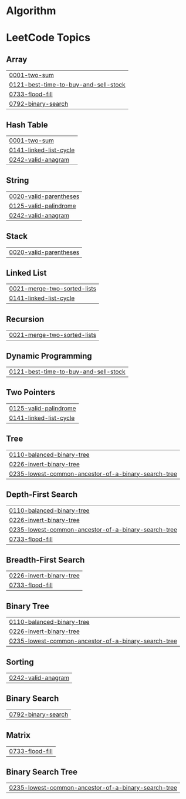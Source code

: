 # Algorithm

<!---LeetCode Topics Start-->
# LeetCode Topics
## Array
|  |
| ------- |
| [0001-two-sum](https://github.com/Jo0Yo0n/Algorithm/tree/master/0001-two-sum) |
| [0121-best-time-to-buy-and-sell-stock](https://github.com/Jo0Yo0n/Algorithm/tree/master/0121-best-time-to-buy-and-sell-stock) |
| [0733-flood-fill](https://github.com/Jo0Yo0n/Algorithm/tree/master/0733-flood-fill) |
| [0792-binary-search](https://github.com/Jo0Yo0n/Algorithm/tree/master/0792-binary-search) |
## Hash Table
|  |
| ------- |
| [0001-two-sum](https://github.com/Jo0Yo0n/Algorithm/tree/master/0001-two-sum) |
| [0141-linked-list-cycle](https://github.com/Jo0Yo0n/Algorithm/tree/master/0141-linked-list-cycle) |
| [0242-valid-anagram](https://github.com/Jo0Yo0n/Algorithm/tree/master/0242-valid-anagram) |
## String
|  |
| ------- |
| [0020-valid-parentheses](https://github.com/Jo0Yo0n/Algorithm/tree/master/0020-valid-parentheses) |
| [0125-valid-palindrome](https://github.com/Jo0Yo0n/Algorithm/tree/master/0125-valid-palindrome) |
| [0242-valid-anagram](https://github.com/Jo0Yo0n/Algorithm/tree/master/0242-valid-anagram) |
## Stack
|  |
| ------- |
| [0020-valid-parentheses](https://github.com/Jo0Yo0n/Algorithm/tree/master/0020-valid-parentheses) |
## Linked List
|  |
| ------- |
| [0021-merge-two-sorted-lists](https://github.com/Jo0Yo0n/Algorithm/tree/master/0021-merge-two-sorted-lists) |
| [0141-linked-list-cycle](https://github.com/Jo0Yo0n/Algorithm/tree/master/0141-linked-list-cycle) |
## Recursion
|  |
| ------- |
| [0021-merge-two-sorted-lists](https://github.com/Jo0Yo0n/Algorithm/tree/master/0021-merge-two-sorted-lists) |
## Dynamic Programming
|  |
| ------- |
| [0121-best-time-to-buy-and-sell-stock](https://github.com/Jo0Yo0n/Algorithm/tree/master/0121-best-time-to-buy-and-sell-stock) |
## Two Pointers
|  |
| ------- |
| [0125-valid-palindrome](https://github.com/Jo0Yo0n/Algorithm/tree/master/0125-valid-palindrome) |
| [0141-linked-list-cycle](https://github.com/Jo0Yo0n/Algorithm/tree/master/0141-linked-list-cycle) |
## Tree
|  |
| ------- |
| [0110-balanced-binary-tree](https://github.com/Jo0Yo0n/Algorithm/tree/master/0110-balanced-binary-tree) |
| [0226-invert-binary-tree](https://github.com/Jo0Yo0n/Algorithm/tree/master/0226-invert-binary-tree) |
| [0235-lowest-common-ancestor-of-a-binary-search-tree](https://github.com/Jo0Yo0n/Algorithm/tree/master/0235-lowest-common-ancestor-of-a-binary-search-tree) |
## Depth-First Search
|  |
| ------- |
| [0110-balanced-binary-tree](https://github.com/Jo0Yo0n/Algorithm/tree/master/0110-balanced-binary-tree) |
| [0226-invert-binary-tree](https://github.com/Jo0Yo0n/Algorithm/tree/master/0226-invert-binary-tree) |
| [0235-lowest-common-ancestor-of-a-binary-search-tree](https://github.com/Jo0Yo0n/Algorithm/tree/master/0235-lowest-common-ancestor-of-a-binary-search-tree) |
| [0733-flood-fill](https://github.com/Jo0Yo0n/Algorithm/tree/master/0733-flood-fill) |
## Breadth-First Search
|  |
| ------- |
| [0226-invert-binary-tree](https://github.com/Jo0Yo0n/Algorithm/tree/master/0226-invert-binary-tree) |
| [0733-flood-fill](https://github.com/Jo0Yo0n/Algorithm/tree/master/0733-flood-fill) |
## Binary Tree
|  |
| ------- |
| [0110-balanced-binary-tree](https://github.com/Jo0Yo0n/Algorithm/tree/master/0110-balanced-binary-tree) |
| [0226-invert-binary-tree](https://github.com/Jo0Yo0n/Algorithm/tree/master/0226-invert-binary-tree) |
| [0235-lowest-common-ancestor-of-a-binary-search-tree](https://github.com/Jo0Yo0n/Algorithm/tree/master/0235-lowest-common-ancestor-of-a-binary-search-tree) |
## Sorting
|  |
| ------- |
| [0242-valid-anagram](https://github.com/Jo0Yo0n/Algorithm/tree/master/0242-valid-anagram) |
## Binary Search
|  |
| ------- |
| [0792-binary-search](https://github.com/Jo0Yo0n/Algorithm/tree/master/0792-binary-search) |
## Matrix
|  |
| ------- |
| [0733-flood-fill](https://github.com/Jo0Yo0n/Algorithm/tree/master/0733-flood-fill) |
## Binary Search Tree
|  |
| ------- |
| [0235-lowest-common-ancestor-of-a-binary-search-tree](https://github.com/Jo0Yo0n/Algorithm/tree/master/0235-lowest-common-ancestor-of-a-binary-search-tree) |
<!---LeetCode Topics End-->
